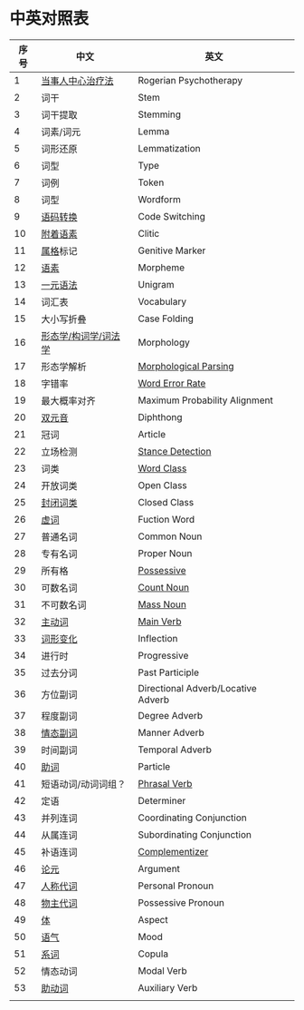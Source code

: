 # 中英对照表

| 序号 | 中文 | 英文 |
|---|---|---|
| 1 | [当事人中心治疗法](https://zh.wikipedia.org/wiki/%E5%80%8B%E4%BA%BA%E4%B8%AD%E5%BF%83%E6%B2%BB%E7%99%82) | Rogerian Psychotherapy |
| 2 | 词干 | Stem |
| 3 | 词干提取 | Stemming |
| 4 | 词素/词元 | Lemma |
| 5 | 词形还原 | Lemmatization |
| 6 | 词型 | Type |
| 7 | 词例 | Token |
| 8 | 词型 | Wordform |
| 9 | [语码转换](https://zh.wikipedia.org/zh-cn/%E8%AA%9E%E7%A2%BC%E8%BD%89%E6%8F%9B) | Code Switching |
| 10 | [附着语素](https://zh.wikipedia.org/wiki/%E9%99%84%E8%91%97%E8%AA%9E%E7%B4%A0) | Clitic |
| 11 | [属格](https://zh.wikipedia.org/wiki/%E5%B1%9E%E6%A0%BC)标记 | Genitive Marker |
| 12 | [语素](https://zh.wikipedia.org/wiki/%E8%AA%9E%E7%B4%A0) | Morpheme |
| 13 | [一元语法](https://zh.wikipedia.org/wiki/N%E5%85%83%E8%AF%AD%E6%B3%95) | Unigram |
| 14 | 词汇表 | Vocabulary |
| 15 | 大小写折叠 | Case Folding |
| 16 | [形态学/构词学/词法学](https://zh.wikipedia.org/wiki/%E8%AF%8D%E6%B3%95%E5%AD%A6) | Morphology |
| 17 | 形态学解析 | [Morphological Parsing](https://en.wikipedia.org/wiki/Morphological_parsing) |
| 18 | 字错率 | [Word Error Rate](https://en.wikipedia.org/wiki/Word_error_rate) |
| 19 | 最大概率对齐 | Maximum Probability Alignment |
| 20 | [双元音](https://zh.wikipedia.org/wiki/%E5%8F%8C%E5%85%83%E9%9F%B3) | Diphthong |
| 21 | 冠词 | Article |
| 22 | 立场检测 | [Stance Detection](http://nlpprogress.com/english/stance_detection.html) |
| 23 | 词类 | [Word Class](https://www.ucl.ac.uk/internet-grammar/wordclas/wordclas.htm) |
| 24 | 开放词类 | Open Class |
| 25 | [封闭词类](https://zh.wikipedia.org/wiki/%E5%B0%81%E9%97%AD%E8%AF%8D%E7%B1%BB) | Closed Class |
| 26 | [虚词](https://zh.wikipedia.org/wiki/%E8%99%9A%E8%AF%8D) | Fuction Word |
| 27 | 普通名词 | Common Noun |
| 28 | 专有名词 | Proper Noun |
| 29 | 所有格 | [Possessive](https://en.wikipedia.org/wiki/Possessive) |
| 30 | 可数名词 | [Count Noun](https://en.wikipedia.org/wiki/Count_noun) |
| 31 | 不可数名词 | [Mass Noun](https://en.wikipedia.org/wiki/Mass_noun) |
| 32 | [主动词](https://baike.baidu.com/item/%E4%B8%BB%E5%8A%A8%E8%AF%8D) | [Main Verb](https://www.ucl.ac.uk/internet-grammar/verbs/main.htm) |
| 33 | [词形变化](https://zh.wikipedia.org/wiki/%E8%AF%8D%E5%BD%A2%E5%8F%98%E5%8C%96) | Inflection |
| 34 | 进行时 | Progressive |
| 35 | 过去分词 | Past Participle |
| 36 | 方位副词 | Directional Adverb/Locative Adverb |
| 37 | 程度副词 | Degree Adverb |
| 38 | [情态副词](http://www.taiwantestcentral.com/grammar/Title.aspx?ID=20) | Manner Adverb |
| 39 | 时间副词 | Temporal Adverb |
| 40 | [助词](https://zh.wikipedia.org/wiki/%E5%8A%A9%E8%A9%9E) | Particle |
| 41 | 短语动词/动词词组？ | [Phrasal Verb](https://en.wikipedia.org/wiki/English_phrasal_verbs) |
| 42 | 定语 | Determiner |
| 43 | 并列连词 | Coordinating Conjunction |
| 44 | 从属连词 | Subordinating Conjunction |
| 45 | 补语连词 | [Complementizer](https://en.wikipedia.org/wiki/Complementizer) |
| 46 | [论元](https://zh.wikipedia.org/wiki/%E8%AE%BA%E5%85%83) | Argument |
| 47 | [人称代词](https://zh.wikipedia.org/wiki/%E4%BA%BA%E7%A8%B1%E4%BB%A3%E8%A9%9E) | Personal Pronoun |
| 48 | [物主代词](https://baike.baidu.com/item/%E7%89%A9%E4%B8%BB%E4%BB%A3%E8%AF%8D) | Possessive Pronoun |
| 49 | [体](https://zh.wikipedia.org/wiki/%E4%BD%93_(%E8%AF%AD%E6%B3%95)) | Aspect |
| 50 | [语气](https://zh.wikipedia.org/wiki/%E8%AF%AD%E6%B0%94) | Mood |
| 51 | [系词](https://zh.wikipedia.org/wiki/%E7%B3%BB%E8%A9%9E) | Copula |
| 52 | 情态动词 | Modal Verb |
| 53 | [助动词](https://zh.wikipedia.org/wiki/%E5%8A%A9%E5%8B%95%E8%A9%9E) | Auxiliary Verb |
| | | |
